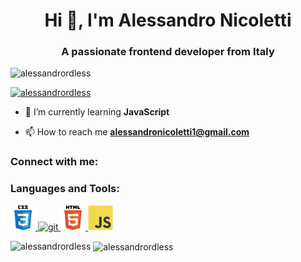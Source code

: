 <h1 align="center">Hi 👋, I'm Alessandro Nicoletti</h1>
<h3 align="center">A passionate frontend developer from Italy</h3>

<p align="left"> <img src="https://komarev.com/ghpvc/?username=alessandrordless&label=Profile%20views&color=0e75b6&style=flat" alt="alessandrordless" /> </p>

<p align="left"> <a href="https://github.com/ryo-ma/github-profile-trophy"><img src="https://github-profile-trophy.vercel.app/?username=alessandrordless" alt="alessandrordless" /></a> </p>

- 🌱 I’m currently learning **JavaScript**

- 📫 How to reach me **alessandronicoletti1@gmail.com**

<h3 align="left">Connect with me:</h3>
<p align="left">
</p>

<h3 align="left">Languages and Tools:</h3>
<p align="left"> <a href="https://www.w3schools.com/css/" target="_blank" rel="noreferrer"> <img src="https://raw.githubusercontent.com/devicons/devicon/master/icons/css3/css3-original-wordmark.svg" alt="css3" width="40" height="40"/> </a> <a href="https://git-scm.com/" target="_blank" rel="noreferrer"> <img src="https://www.vectorlogo.zone/logos/git-scm/git-scm-icon.svg" alt="git" width="40" height="40"/> </a> <a href="https://www.w3.org/html/" target="_blank" rel="noreferrer"> <img src="https://raw.githubusercontent.com/devicons/devicon/master/icons/html5/html5-original-wordmark.svg" alt="html5" width="40" height="40"/> </a> <a href="https://developer.mozilla.org/en-US/docs/Web/JavaScript" target="_blank" rel="noreferrer"> <img src="https://raw.githubusercontent.com/devicons/devicon/master/icons/javascript/javascript-original.svg" alt="javascript" width="40" height="40"/> </a> </p>

<p><img align="left" src="https://github-readme-stats.vercel.app/api/top-langs?username=alessandrordless&show_icons=true&locale=en&layout=compact" alt="alessandrordless" /></p>

<p>&nbsp;<img align="center" src="https://github-readme-stats.vercel.app/api?username=alessandrordless&show_icons=true&locale=en" alt="alessandrordless" /></p>
